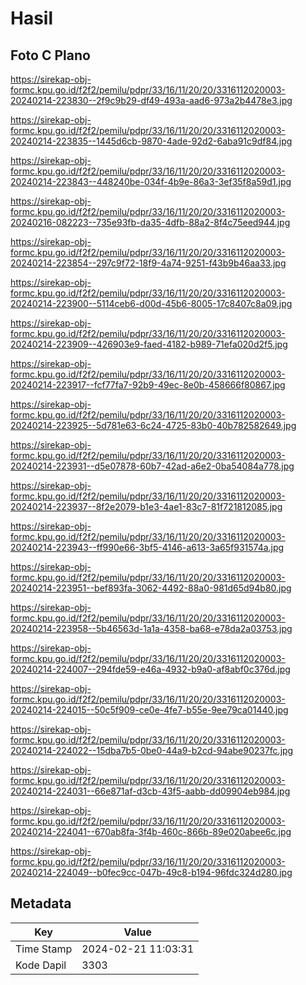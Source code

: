 # Hasil

## Foto C Plano

https://sirekap-obj-formc.kpu.go.id/f2f2/pemilu/pdpr/33/16/11/20/20/3316112020003-20240214-223830--2f9c9b29-df49-493a-aad6-973a2b4478e3.jpg

https://sirekap-obj-formc.kpu.go.id/f2f2/pemilu/pdpr/33/16/11/20/20/3316112020003-20240214-223835--1445d6cb-9870-4ade-92d2-6aba91c9df84.jpg

https://sirekap-obj-formc.kpu.go.id/f2f2/pemilu/pdpr/33/16/11/20/20/3316112020003-20240214-223843--448240be-034f-4b9e-86a3-3ef35f8a59d1.jpg

https://sirekap-obj-formc.kpu.go.id/f2f2/pemilu/pdpr/33/16/11/20/20/3316112020003-20240216-082223--735e93fb-da35-4dfb-88a2-8f4c75eed944.jpg

https://sirekap-obj-formc.kpu.go.id/f2f2/pemilu/pdpr/33/16/11/20/20/3316112020003-20240214-223854--297c9f72-18f9-4a74-9251-f43b9b46aa33.jpg

https://sirekap-obj-formc.kpu.go.id/f2f2/pemilu/pdpr/33/16/11/20/20/3316112020003-20240214-223900--5114ceb6-d00d-45b6-8005-17c8407c8a09.jpg

https://sirekap-obj-formc.kpu.go.id/f2f2/pemilu/pdpr/33/16/11/20/20/3316112020003-20240214-223909--426903e9-faed-4182-b989-71efa020d2f5.jpg

https://sirekap-obj-formc.kpu.go.id/f2f2/pemilu/pdpr/33/16/11/20/20/3316112020003-20240214-223917--fcf77fa7-92b9-49ec-8e0b-458666f80867.jpg

https://sirekap-obj-formc.kpu.go.id/f2f2/pemilu/pdpr/33/16/11/20/20/3316112020003-20240214-223925--5d781e63-6c24-4725-83b0-40b782582649.jpg

https://sirekap-obj-formc.kpu.go.id/f2f2/pemilu/pdpr/33/16/11/20/20/3316112020003-20240214-223931--d5e07878-60b7-42ad-a6e2-0ba54084a778.jpg

https://sirekap-obj-formc.kpu.go.id/f2f2/pemilu/pdpr/33/16/11/20/20/3316112020003-20240214-223937--8f2e2079-b1e3-4ae1-83c7-81f721812085.jpg

https://sirekap-obj-formc.kpu.go.id/f2f2/pemilu/pdpr/33/16/11/20/20/3316112020003-20240214-223943--ff990e66-3bf5-4146-a613-3a65f931574a.jpg

https://sirekap-obj-formc.kpu.go.id/f2f2/pemilu/pdpr/33/16/11/20/20/3316112020003-20240214-223951--bef893fa-3062-4492-88a0-981d65d94b80.jpg

https://sirekap-obj-formc.kpu.go.id/f2f2/pemilu/pdpr/33/16/11/20/20/3316112020003-20240214-223958--5b46563d-1a1a-4358-ba68-e78da2a03753.jpg

https://sirekap-obj-formc.kpu.go.id/f2f2/pemilu/pdpr/33/16/11/20/20/3316112020003-20240214-224007--294fde59-e46a-4932-b9a0-af8abf0c376d.jpg

https://sirekap-obj-formc.kpu.go.id/f2f2/pemilu/pdpr/33/16/11/20/20/3316112020003-20240214-224015--50c5f909-ce0e-4fe7-b55e-9ee79ca01440.jpg

https://sirekap-obj-formc.kpu.go.id/f2f2/pemilu/pdpr/33/16/11/20/20/3316112020003-20240214-224022--15dba7b5-0be0-44a9-b2cd-94abe90237fc.jpg

https://sirekap-obj-formc.kpu.go.id/f2f2/pemilu/pdpr/33/16/11/20/20/3316112020003-20240214-224031--66e871af-d3cb-43f5-aabb-dd09904eb984.jpg

https://sirekap-obj-formc.kpu.go.id/f2f2/pemilu/pdpr/33/16/11/20/20/3316112020003-20240214-224041--670ab8fa-3f4b-460c-866b-89e020abee6c.jpg

https://sirekap-obj-formc.kpu.go.id/f2f2/pemilu/pdpr/33/16/11/20/20/3316112020003-20240214-224049--b0fec9cc-047b-49c8-b194-96fdc324d280.jpg


## Metadata

| Key        | Value               |
| ---------- | ------------------- |
| Time Stamp | 2024-02-21 11:03:31 |
| Kode Dapil | 3303                |



